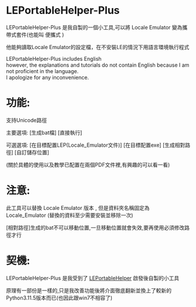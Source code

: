 <meta name="google-site-verification" content="5o0jQulNbNolFp88jd2AFbUsJt8_xqvb1c3ZRKDIQN0" /><br>
# LEPortableHelper-Plus
LEPortableHelper-Plus 是我自製的一個小工具,可以將 Locale Emulator 變為攜帶式套件(也能叫 便攜式 )

他能夠讀取Locale Emulator的設定檔，在不安裝LE的情況下用語言環境執行程式

LEPortableHelper-Plus includes English<br>
however, the explanations and tutorials do not contain English because I am not proficient in the language.<br>
I apologize for any inconvenience.

# 功能:

支持Unicode路徑

主要選項: [生成bat檔] [直接執行]

可選選項: [在目標配置LEP(Locale_Emulator文件)] [在目標配置exe] [生成相對路徑] [自訂儲存位置]

(關於具體的使用以及教學已配置在兩個PDF文件裡,有興趣的可以看一看)

# 注意:

此工具可以替換 Locale Emulator 版本 , 但是資料夾名稱固定為 Locale_Emulator (替換的資料至少需要安裝並移除一次)

[相對路徑]生成的bat不可以移動位置,一旦移動位置就會失效,要再使用必須修改路徑才行

# 契機:
LEPortableHelper-Plus 是我受到了 [LEPortableHelper](https://github.com/wuliou/LEPortableHelper) 啟發後自製的小工具

原理有一部份是一樣的,只是我改善功能後將介面徹底翻新並換上了較新的Python3.11.5版本而已(也因此跟win7不相容了)
